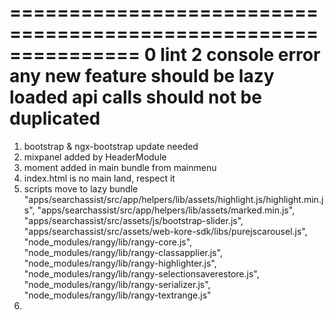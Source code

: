 ===============================================================
0 lint
2 console error
any new feature should be lazy loaded
api calls should not be duplicated
===============================================================

1. bootstrap & ngx-bootstrap update needed
2. mixpanel added by HeaderModule
3. moment added in main bundle from mainmenu
4. index.html is no main land, respect it
5. scripts move to lazy bundle
   "apps/searchassist/src/app/helpers/lib/assets/highlight.js/highlight.min.js",
   "apps/searchassist/src/app/helpers/lib/assets/marked.min.js",
   "apps/searchassist/src/assets/js/bootstrap-slider.js",
   "apps/searchassist/src/assets/web-kore-sdk/libs/purejscarousel.js",
   "node_modules/rangy/lib/rangy-core.js",
   "node_modules/rangy/lib/rangy-classapplier.js",
   "node_modules/rangy/lib/rangy-highlighter.js",
   "node_modules/rangy/lib/rangy-selectionsaverestore.js",
   "node_modules/rangy/lib/rangy-serializer.js",
   "node_modules/rangy/lib/rangy-textrange.js"
6.

